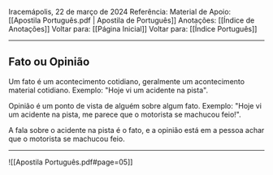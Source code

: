 Iracemápolis, 22 de março de 2024
Referência:
Material de Apoio: [[Apostila Português.pdf | Apostila de Português]]
Anotações: [[Índice de Anotações]]
Voltar para: [[Página Inicial]]
Voltar para: [[Índice Português]]
___________________
## Fato ou Opinião
Um fato é um acontecimento cotidiano, geralmente um acontecimento material cotidiano. Exemplo: "Hoje vi um acidente na pista".  

Opinião é um ponto de vista de alguém sobre algum fato. Exemplo: "Hoje vi um acidente na pista, me parece que o motorista se machucou feio!".  

A fala sobre o acidente na pista é o fato, e a opinião está em a pessoa achar que o motorista se machucou feio.
___________________

![[Apostila Português.pdf#page=05]]
